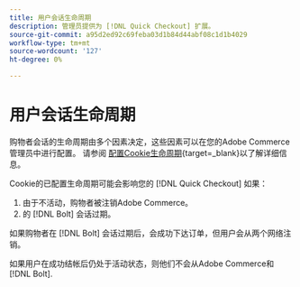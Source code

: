 ```yaml
---
title: 用户会话生命周期
description: 管理员提供为 [!DNL Quick Checkout] 扩展。
source-git-commit: a95d2ed92c69feba03d1b84d44abf08c1d1b4029
workflow-type: tm+mt
source-wordcount: '127'
ht-degree: 0%

---
```



# 用户会话生命周期

购物者会话的生命周期由多个因素决定，这些因素可以在您的Adobe Commerce管理员中进行配置。 请参阅 [配置Cookie生命周期](https://docs.magento.com/user-guide/customers/customer-online-options.html){target=_blank}以了解详细信息。

Cookie的已配置生命周期可能会影响您的 [!DNL Quick Checkout] 如果：

1. 由于不活动，购物者被注销Adobe Commerce。
1. 的 [!DNL Bolt] 会话过期。

如果购物者在 [!DNL Bolt] 会话过期后，会成功下达订单，但用户会从两个网络注销。

如果用户在成功结帐后仍处于活动状态，则他们不会从Adobe Commerce和 [!DNL Bolt].
